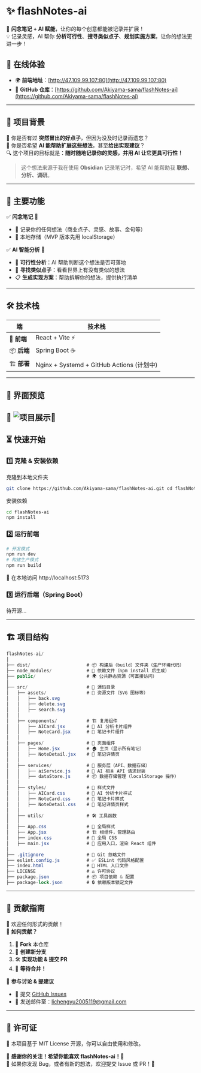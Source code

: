 # ✨ flashNotes-ai

🚀 **闪念笔记 + AI 赋能**，让你的每个创意都能被记录并扩展！  
💡 记录灵感，AI 帮你 **分析可行性**、**搜寻类似点子**、**规划实施方案**，让你的想法更进一步！

## 🔗 在线体验

- 🌍 **前端地址**：[http://47.109.99.107:80](http://47.109.99.107:80)
- 🔧 **GitHub 仓库**：[https://github.com/Akiyama-sama/flashNotes-ai](https://github.com/Akiyama-sama/flashNotes-ai)

---

## 🎯 项目背景

💭 你是否有过 **突然冒出的好点子**，但因为没及时记录而遗忘？  
📓 你是否希望 **AI 能帮助扩展这些想法**，甚至**给出实现建议**？  
🔍 这个项目的目标就是：**随时随地记录你的灵感，并用 AI 让它更具可行性！**

> 这个想法来源于我在使用 **Obsidian** 记录笔记时，希望 AI 能帮助我 **联想、分析、调研**。

---

## 🚀 主要功能

✅ **闪念笔记** 📌

- 📝 记录你的任何想法（商业点子、灵感、故事、金句等）
- 🔄 本地存储（MVP 版本先用 localStorage）

✅ **AI 智能分析** 🧠

- 🤖 **可行性分析**：AI 帮助判断这个想法是否可落地
- 🔗 **寻找类似点子**：看看世界上有没有类似的想法
- 📋 **生成实现方案**：帮助拆解你的想法，提供执行清单

---

## 🛠 技术栈

|端|技术栈|
|---|---|
|🎨 **前端**|React + Vite ⚡|
|📦 **后端**|Spring Boot ☕|
|🏗 **部署**|Nginx + Systemd + GitHub Actions (计划中)|

---

## 📸 界面预览

🚧 ![项目展示](https://private-user-images.githubusercontent.com/138316429/418392911-22a370ca-ae84-4fc1-9197-b80fa200a0b1.gif?jwt=eyJhbGciOiJIUzI1NiIsInR5cCI6IkpXVCJ9.eyJpc3MiOiJnaXRodWIuY29tIiwiYXVkIjoicmF3LmdpdGh1YnVzZXJjb250ZW50LmNvbSIsImtleSI6ImtleTUiLCJleHAiOjE3NDA5NjMzODEsIm5iZiI6MTc0MDk2MzA4MSwicGF0aCI6Ii8xMzgzMTY0MjkvNDE4MzkyOTExLTIyYTM3MGNhLWFlODQtNGZjMS05MTk3LWI4MGZhMjAwYTBiMS5naWY_WC1BbXotQWxnb3JpdGhtPUFXUzQtSE1BQy1TSEEyNTYmWC1BbXotQ3JlZGVudGlhbD1BS0lBVkNPRFlMU0E1M1BRSzRaQSUyRjIwMjUwMzAzJTJGdXMtZWFzdC0xJTJGczMlMkZhd3M0X3JlcXVlc3QmWC1BbXotRGF0ZT0yMDI1MDMwM1QwMDUxMjFaJlgtQW16LUV4cGlyZXM9MzAwJlgtQW16LVNpZ25hdHVyZT02ZmEwOGIwYmM3MjZlOWJjNTMxNDYzNzI3NzBjMGZlOTBhNDI5NWM5NzRjZGFkNWQwODcxODczZGM2ZDkwMTY3JlgtQW16LVNpZ25lZEhlYWRlcnM9aG9zdCJ9.z1OoWjJzdbvP2Cq81JFXT2H05qyjjhURzz79vmSrZwg)🚧
---

## ⏳ 快速开始

### 1️⃣ 克隆 & 安装依赖

克隆到本地文件夹
```bash
git clone https://github.com/Akiyama-sama/flashNotes-ai.git cd flashNotes-ai
```

安装依赖
```bash
cd flashNotes-ai
npm install
```


### 2️⃣ 运行前端

```bash
# 开发模式 
npm run dev 
# 构建生产模式 
npm run build
```

🚀 在本地访问 http://localhost:5173

### 3️⃣ 运行后端（Spring Boot）

待开源...

---

## 🏗 项目结构

```csharp
flashNotes-ai/
│
├── dist/                     # 📦 构建后（build）文件夹（生产环境代码）
├── node_modules/             # 📂 依赖文件（npm install 后生成）
├── public/                   # 🌍 公共静态资源（可直接访问）
│
├── src/                      # 📝 源码目录
│   ├── assets/               # 🎨 资源文件（SVG 图标等）
│   │   ├── back.svg
│   │   ├── delete.svg
│   │   ├── search.svg
│   │
│   ├── components/           # 🏗 复用组件
│   │   ├── AICard.jsx        # 🤖 AI 分析卡片组件
│   │   ├── NoteCard.jsx      # 📝 笔记卡片组件
│   │
│   ├── pages/                # 📄 页面组件
│   │   ├── Home.jsx          # 🏠 主页（显示所有笔记）
│   │   ├── NoteDetail.jsx    # 📖 笔记详情页
│   │
│   ├── services/             # 🔌 服务层（API、数据存储）
│   │   ├── aiService.js      # 🤖 AI 相关 API 请求封装
│   │   ├── dataStore.js      # 📦 数据存储管理（localStorage 操作）
│   │
│   ├── styles/               # 🎨 样式文件
│   │   ├── AICard.css        # 🤖 AI 分析卡片样式
│   │   ├── NoteCard.css      # 📝 笔记卡片样式
│   │   ├── NoteDetail.css    # 📖 笔记详情页样式
│   │
│   ├── utils/                # 🛠 工具函数
│   │
│   ├── App.css               # 🎨 全局样式
│   ├── App.jsx               # 🏗 根组件，管理路由
│   ├── index.css             # 🎨 全局 CSS
│   ├── main.jsx              # 🚀 应用入口，渲染 React 组件
│
├── .gitignore                # 🚫 Git 忽略文件
├── eslint.config.js          # ✅ ESLint 代码风格配置
├── index.html                # 📜 HTML 入口文件
├── LICENSE                   # ⚖️ 许可协议
├── package.json              # 📦 项目依赖 & 配置
├── package-lock.json         # 🔒 依赖版本锁定文件

```

---


## 👏 贡献指南

🎉 欢迎任何形式的贡献！  
📌 **如何贡献？**

1. 🍴 **Fork** 本仓库
2. 🌿 **创建新分支**
3. 🛠 **实现功能 & 提交 PR**
4. 🚀 **等待合并！**

📢 **参与讨论 & 提建议**

- 📌 提交 [GitHub Issues](https://github.com/Akiyama-sama/flashNotes-ai/issues)
- 📧 发送邮件至：lichengyu2005119@gmail.com

---

## 📜 许可证

📄 本项目基于 MIT License 开源，你可以自由使用和修改。


🎉 **感谢你的关注！希望你能喜欢 flashNotes-ai！💖**  
🔧 如果你发现 Bug，或者有新的想法，欢迎提交 Issue 或 PR！🚀

